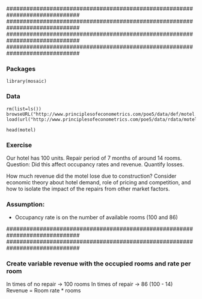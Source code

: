 ##############################################################################
##############################################################################
##############################################################################
##############################################################################

### Packages
```{r}
library(mosaic)
```

### Data
```{r}
rm(list=ls())
browseURL("http://www.principlesofeconometrics.com/poe5/data/def/motel.def")
load(url("http://www.principlesofeconometrics.com/poe5/data/rdata/motel.rdata"))

head(motel)
```

### Exercise
Our hotel has 100 units. Repair period of 7 months of around 14 rooms. 
Question: Did this affect occupancy rates and revenue.
Quantify losses. 

How much revenue did the motel lose due to construction?
Consider economic theory about hotel demand, role of pricing and competition,
and how to isolate the impact of the repairs from other market factors.

### Assumption:
- Occupancy rate is on the number of available rooms (100 and 86)

##############################################################################
##############################################################################

### Create variable revenue with the occupied rooms and rate per room

In times of no repair -> 100 rooms
In times of repair    -> 86 (100 - 14)
Revenue = Room rate * rooms

















